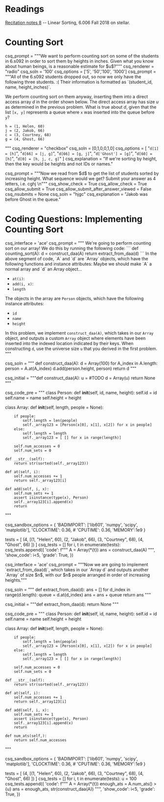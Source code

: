 # Readings 
[Recitation notes 8](https://learning-modules.mit.edu/service/materials/groups/238004/files/553c0282-3624-4bc3-aa99-c585e42d335a/link?errorRedirect=%2Fmaterials%2Findex.html&download=true) -- Linear Sorting, 6.006 Fall 2018 on stellar.

# Counting Sort

<question multiplechoice>
csq_prompt = """We want to perform counting sort on some of the students in 6.s092 in order to sort them by heights in inches. Given what you know about human beings, is a reasonable estimate for $u$?"""
csq_renderer = "radio"
csq_soln = '100'
csq_options = ['5', '50','100', '1000']
</question>

<question multiplechoice>
csq_prompt = """All of the 6.s092 students dropped out, so now we only have the following three students. :( Their information is formatted as `(student_id, name, height_inches)`.

We perform counting sort on them anyway, inserting them into a direct access array $d$ in the order shown below. The direct access array has size $u$ as determined in the previous problem. What is true about $d$, given that the list `[x, y]` represents a queue where `x` was inserted into the queue before `y`?

```
h = (1, Helen, 60)
j = (2, Jakob, 66)
c = (3, Courtney, 68)
g = (4, Ghost, 66)
```
"""
csq_renderer = "checkbox"
csq_soln = [0,1,0,0,1,0]
csq_options = [
"`d[1] = [h]`",
"`d[66] = [j, g]`",
"`d[66] = [g, j]`",
"`d['Ghost'] = [g]`",
"`d[60] = [h]`",
"`d[0] = [h, j, c, g]`"
]
csq_explanation = "If we're sorting by height, then the key would be heights and not IDs or names."
</question>

<question expression>
csq_prompt = """Now we read from $d$ to get the list of students sorted by increasing height. What sequence would we get? Submit your answer as 4 letters, i.e. cghj \n"""
csq_show_check = True
csq_allow_check = True
csq_allow_submit = True
csq_allow_submit_after_answer_viewed = False
csq_nsubmits = None
csq_soln = "hjgc"
csq_explanation = "Jakob was before Ghost in the queue."
</question> 

# Coding Questions: Implementing Counting Sort

<question pythoncode>
csq_interface = 'ace'
csq_prompt = """
We're going to perform counting sort on our array! We do this by running the following code:
```
def counting_sort(A):
    d = construct_daa(A)
    return extract_from_daa(d)
```
In the above segment of code, `A` and `d` are `Array` objects, which have the following functions and instance attributes:
Maybe we should make `A` a normal array and `d` an Array object...

* `at(i)`:
* `add(i, x)`:
* `length`

The objects in the array are `Person` objects, which have the following instance attributes:

* `id`
* `name`
* `height`

In this problem, we implement `construct_daa(A)`, which takes in our `Array` object, and outputs a custom `Array` object where elements have been inserted into the indexed location indicated by their keys. When constructing `d`, use the universe size `u` that you derived in the first problem.
"""

csq_soln = """
def construct_daa(A):
    d = Array(100)
    for A_index in A.length:
        person = A.at(A_index)
        d.add(person.height, person)
    return d
"""

csq_initial = """def construct_daa(A):
    u = #TODO
    d = Array(u)
    return None
"""

csq_code_pre = """
class Person:
    def __init__(self, id, name, height):
        self.id = id
        self.name = name
        self.height = height

class Array:
    def __init__(self, length, people = None):

        if people:
            self.length = len(people)
            self._array123 = [Person(x[0], x[1], x[2]) for x in people]
        else:
            self.length = length
            self._array123 = [ [] for x in range(length)]

        self.num_accesses = 0
        self.num_sets = 0

    def __str__(self):
        return str(sorted(self._array123))

    def at(self, i):
        self.num_accesses += 1
        return self._array123[i]

    def add(self, i, x):
        self.num_sets += 1
        assert isinstance(type(x), Person)
        self._array123[i].append(x)
        return
"""


csq_sandbox_options = {
    'BADIMPORT': ['lib601', 'numpy', 'scipy', 'matplotlib'], 
    'CLOCKTIME': 0.36, 
    # 'CPUTIME': 0.36, 
    'MEMORY':1e9
}

tests = [ (4, [(1, "Helen", 60),
               (2, "Jakob", 66),
               (3, "Courtney", 68),
               (4, "Ghost", 66) ])
]
csq_tests = []
for i, t in enumerate(tests):
    csq_tests.append({ 'code': f"""
A = Array(*{t})
ans = construct_daa(A)
""",
        'show_code': i<5,
        'grade': True,
    })

</question>


<question pythoncode>
csq_interface = 'ace'
csq_prompt = """Now we are going to implement `extract_from_daa(d)`, which takes in our `Array d` and outputs another `Array` of size $n$, with our $n$ people arranged in order of increasing heights."""

csq_soln = """
def extract_from_daa(d):
    ans = []
    for d_index in range(d.length):
        queue = d.at(d_index)
        ans = ans + queue
    return ans
"""

csq_initial = """def extract_from_daa(d):
    return None
"""

csq_code_pre = """
class Person:
    def __init__(self, id, name, height):
        self.id = id
        self.name = name
        self.height = height

class Array:
    def __init__(self, length, people = None):

        if people:
            self.length = len(people)
            self._array123 = [Person(x[0], x[1], x[2]) for x in people]
        else:
            self.length = length
            self._array123 = [ [] for x in range(length)]

        self.num_accesses = 0
        self.num_sets = 0

    def __str__(self):
        return str(sorted(self._array123))

    def at(self, i):
        self.num_accesses += 1
        return self._array123[i]

    def add(self, i, x):
        self.num_sets += 1
        assert isinstance(type(x), Person)
        self._array123[i].append(x)
        return

    def num_ats(self,):
        return self.num_accesses

"""


csq_sandbox_options = {
    'BADIMPORT': ['lib601', 'numpy', 'scipy', 'matplotlib'], 
    'CLOCKTIME': 0.36, 
    # 'CPUTIME': 0.36, 
    'MEMORY':1e9
}

tests = [ (4, [(1, "Helen", 60),
               (2, "Jakob", 66),
               (3, "Courtney", 68),
               (4, "Ghost", 66) ])
]
csq_tests = []
for i, t in enumerate(tests):
    u = 100
    csq_tests.append({
        'code': f"""
A = Array(*{t})
enough_ats = A.num_ats() > {u}
ans = enough_ats, str(construct_daa(A))
""",
        'show_code': i<5,
        'grade': True,
    })

</question>
